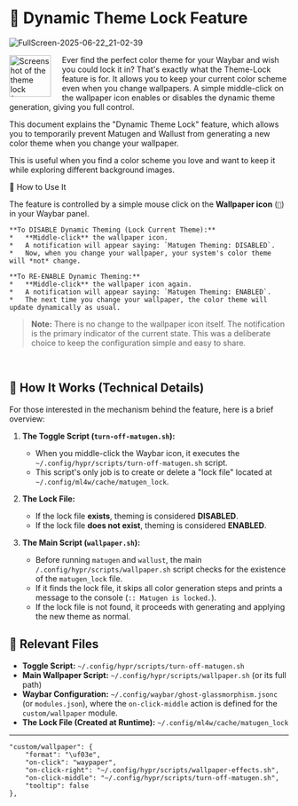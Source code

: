# 🎨 Dynamic Theme Lock Feature

![FullScreen-2025-06-22_21-02-39](https://github.com/user-attachments/assets/aae36dd8-fb6e-4f58-b15c-a8f6eaf66ca1)

<img src="https://github.com/user-attachments/assets/58259a27-efd0-4fd1-b3a5-d1fe6693489f" alt="Screenshot of the theme lock feature" width="75" align="left" style="margin-right: 20px;"/>

Ever find the perfect color theme for your Waybar and wish you could lock it in? That's exactly what the Theme-Lock feature is for. It allows you to keep your current color scheme even when you change wallpapers. A simple middle-click on the wallpaper icon enables or disables the dynamic theme generation, giving you full control.

This document explains the "Dynamic Theme Lock" feature, which allows you to temporarily prevent Matugen and Wallust from generating a new color theme when you change your wallpaper.

This is useful when you find a color scheme you love and want to keep it while exploring different background images.

 🚀 How to Use It

The feature is controlled by a simple mouse click on the **Wallpaper icon** (``) in your Waybar panel.

    **To DISABLE Dynamic Theming (Lock Current Theme):**
    *   **Middle-click** the wallpaper icon.
    *   A notification will appear saying: `Matugen Theming: DISABLED`.
    *   Now, when you change your wallpaper, your system's color theme will *not* change.

    **To RE-ENABLE Dynamic Theming:**
    *   **Middle-click** the wallpaper icon again.
    *   A notification will appear saying: `Matugen Theming: ENABLED`.
    *   The next time you change your wallpaper, the color theme will update dynamically as usual.

> **Note:** There is no change to the wallpaper icon itself. The notification is the primary indicator of the current state. This was a deliberate choice to keep the configuration simple and easy to share.

<br>

## 🔧 How It Works (Technical Details)

For those interested in the mechanism behind the feature, here is a brief overview:

1.  **The Toggle Script (`turn-off-matugen.sh`):**
    *   When you middle-click the Waybar icon, it executes the `~/.config/hypr/scripts/turn-off-matugen.sh` script.
    *   This script's only job is to create or delete a "lock file" located at `~/.config/ml4w/cache/matugen_lock`.

2.  **The Lock File:**
    *   If the lock file **exists**, theming is considered **DISABLED**.
    *   If the lock file **does not exist**, theming is considered **ENABLED**.

3.  **The Main Script (`wallpaper.sh`):**
    *   Before running `matugen` and `wallust`, the main `/.config/hypr/scripts/wallpaper.sh` script checks for the existence of the `matugen_lock` file.
    *   If it finds the lock file, it skips all color generation steps and prints a message to the console (`:: Matugen is locked.`).
    *   If the lock file is not found, it proceeds with generating and applying the new theme as normal.

## 📂 Relevant Files

*   **Toggle Script:** `~/.config/hypr/scripts/turn-off-matugen.sh`
*   **Main Wallpaper Script:** `~/.config/hypr/scripts/wallpaper.sh` (or its full path)
*   **Waybar Configuration:** `~/.config/waybar/ghost-glassmorphism.jsonc` (or `modules.json`), where the `on-click-middle` action is defined for the `custom/wallpaper` module.
*   **The Lock File (Created at Runtime):** `~/.config/ml4w/cache/matugen_lock`

---
    "custom/wallpaper": {
        "format": "\uf03e",
        "on-click": "waypaper",
        "on-click-right": "~/.config/hypr/scripts/wallpaper-effects.sh",
        "on-click-middle": "~/.config/hypr/scripts/turn-off-matugen.sh",
        "tooltip": false
    },

